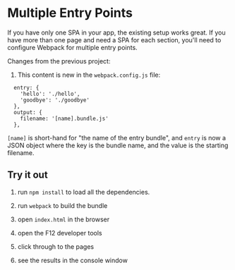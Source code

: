 Multiple Entry Points
=====================

If you have only one SPA in your app, the existing setup works great.  If you have more than one page and need a SPA for each section, you'll need to configure Webpack for multiple entry points.

Changes from the previous project:

1. This content is new in the `webpack.config.js` file:

```
  entry: {
    'hello': './hello',
    'goodbye': './goodbye'
  },
  output: {
    filename: '[name].bundle.js'
  },
```

`[name]` is short-hand for "the name of the entry bundle", and `entry` is now a JSON object where the key is the bundle name, and the value is the starting filename.


Try it out
----------

1. run `npm install` to load all the dependencies.

2. run `webpack` to build the bundle

3. open `index.html` in the browser

4. open the F12 developer tools

5. click through to the pages

6. see the results in the console window
